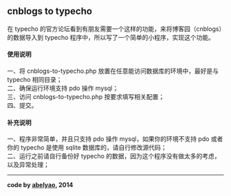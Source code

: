 cnblogs to typecho 
---
在 typecho 的官方论坛看到有朋友需要一个这样的功能，来将博客园（cnblogs）的数据导入到 typecho 程序中，所以写了一个简单的小程序，实现这个功能。

#### 使用说明

一、将 cnblogs-to-typecho.php 放置在任意能访问数据库的环境中，最好是与 typecho 相同目录；  
二、确保运行环境支持 pdo 操作 mysql；  
三、访问 cnblogs-to-typecho.php 按要求填写相关配置；  
四、提交。 

#### 补充说明

一、程序非常简单，并且只支持 pdo 操作 mysql，如果你的环境不支持 pdo 或者你的 typecho 是使用 sqlite 数据库的，请自行修改源代码；  
二、运行之前请自行备份好 typecho 的数据，因为这个程序没有做太多的考虑，以及异常处理；

---
**code by [abelyao](http://www.abelyao.com/), 2014**
